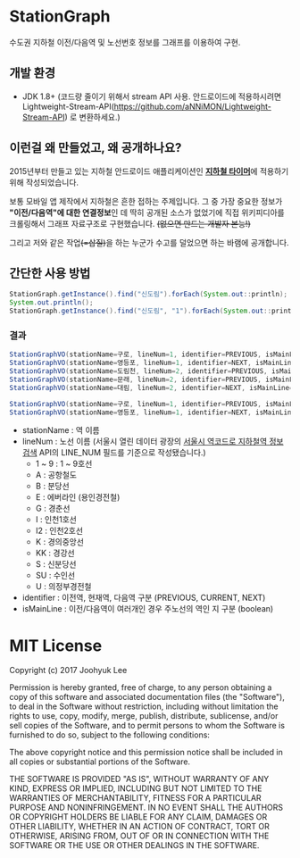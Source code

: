 # StationGraph
수도권 지하철 이전/다음역 및 노선번호 정보를 그래프를 이용하여 구현.


## 개발 환경
- JDK 1.8+ (코드량 줄이기 위해서 stream API 사용. 안드로이드에 적용하시려면 Lightweight-Stream-API(https://github.com/aNNiMON/Lightweight-Stream-API) 로 변환하세요.)


## 이런걸 왜 만들었고, 왜 공개하나요?
2015년부터 만들고 있는 지하철 안드로이드 애플리케이션인 [**지하철 타이머**](https://play.google.com/store/apps/details?id=com.pongdang.jita)에 적용하기 위해 작성되었습니다.

보통 모바일 앱 제작에서 지하철은 흔한 접하는 주제입니다. 그 중 가장 중요한 정보가 **"이전/다음역"에 대한 연결정보**인 데 딱히 공개된 소스가 없었기에 직접 위키피디아를 크롤링해서 그래프 자료구조로 구현했습니다. ~~(없으면 만드는 개발자 본능!)~~

그리고 저와 같은 작업~~(=삽질)~~을 하는 누군가 수고를 덜었으면 하는 바램에 공개합니다.


## 간단한 사용 방법
```java
StationGraph.getInstance().find("신도림").forEach(System.out::println);
System.out.println();
StationGraph.getInstance().find("신도림", "1").forEach(System.out::println);
```


### 결과
```java
StationGraphVO(stationName=구로, lineNum=1, identifier=PREVIOUS, isMainLine=true)
StationGraphVO(stationName=영등포, lineNum=1, identifier=NEXT, isMainLine=true)
StationGraphVO(stationName=도림천, lineNum=2, identifier=PREVIOUS, isMainLine=false)
StationGraphVO(stationName=문래, lineNum=2, identifier=PREVIOUS, isMainLine=true)
StationGraphVO(stationName=대림, lineNum=2, identifier=NEXT, isMainLine=true)

StationGraphVO(stationName=구로, lineNum=1, identifier=PREVIOUS, isMainLine=true)
StationGraphVO(stationName=영등포, lineNum=1, identifier=NEXT, isMainLine=true)
```

- stationName : 역 이름
- lineNum : 노선 이름 (서울시 열린 데이터 광장의 [서울시 역코드로 지하철역 정보 검색](http://data.seoul.go.kr/dataList/datasetView.do?infId=OA-112&srvType=A&serviceKind=1) API의 LINE_NUM 필드를 기준으로 작성됐습니다.)
  - 1 ~ 9 : 1 ~ 9호선
  - A : 공항철도
  - B : 분당선
  - E : 에버라인 (용인경전철)
  - G : 경춘선
  - I : 인천1호선
  - I2 : 인천2호선
  - K : 경의중앙선
  - KK : 경강선
  - S : 신분당선
  - SU : 수인선
  - U : 의정부경전철
- identifier : 이전역, 현재역, 다음역 구분 (PREVIOUS, CURRENT, NEXT)
- isMainLine : 이전/다음역이 여러개인 경우 주노선의 역인 지 구분 (boolean)


# MIT License
Copyright (c) 2017 Joohyuk Lee

Permission is hereby granted, free of charge, to any person obtaining a copy of this software and associated documentation files (the "Software"), to deal in the Software without restriction, including without limitation the rights to use, copy, modify, merge, publish, distribute, sublicense, and/or sell copies of the Software, and to permit persons to whom the Software is furnished to do so, subject to the following conditions:

The above copyright notice and this permission notice shall be included in all copies or substantial portions of the Software.

THE SOFTWARE IS PROVIDED "AS IS", WITHOUT WARRANTY OF ANY KIND, EXPRESS OR IMPLIED, INCLUDING BUT NOT LIMITED TO THE WARRANTIES OF MERCHANTABILITY, FITNESS FOR A PARTICULAR PURPOSE AND NONINFRINGEMENT. IN NO EVENT SHALL THE AUTHORS OR COPYRIGHT HOLDERS BE LIABLE FOR ANY CLAIM, DAMAGES OR OTHER LIABILITY, WHETHER IN AN ACTION OF CONTRACT, TORT OR OTHERWISE, ARISING FROM, OUT OF OR IN CONNECTION WITH THE SOFTWARE OR THE USE OR OTHER DEALINGS IN THE SOFTWARE.
